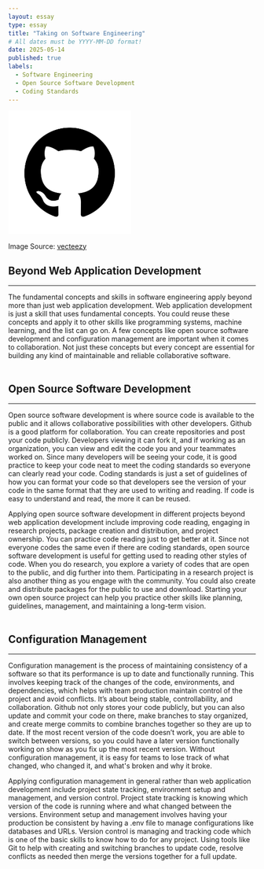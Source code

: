 ```yaml
---
layout: essay
type: essay
title: "Taking on Software Engineering"
# All dates must be YYYY-MM-DD format!
date: 2025-05-14
published: true
labels:
  - Software Engineering
  - Open Source Software Development
  - Coding Standards
---
```

<img width="250px" src="../img/github-logo.jpg">

Image Source: [vecteezy](https://www.vecteezy.com/vector-art/16833872-github-logo-git-hub-icon-on-white-background)

## Beyond Web Application Development
---
The fundamental concepts and skills in software engineering apply beyond more than just web application development. Web application development is just a skill that uses fundamental concepts. You could reuse these concepts and apply it to other skills like programming systems, machine learning, and the list can go on. A few concepts like open source software development and configuration management are important when it comes to collaboration. Not just these concepts but every concept are essential for building any kind of maintainable and reliable collaborative software. 
<br><br>

## Open Source Software Development
---
Open source software development is where source code is available to the public and it allows collaborative possibilities with other developers. Github is a good platform for collaboration. You can create repositories and post your code publicly. Developers viewing it can fork it, and if working as an organization, you can view and edit the code you and your teammates worked on. Since many developers will be seeing your code, it is good practice to keep your code neat to meet the coding standards so everyone can clearly read your code. Coding standards is just a set of guidelines of how you can format your code so that developers see the version of your code in the same format that they are used to writing and reading. If code is easy to understand and read, the more it can be reused.

Applying open source software development in different projects beyond web application development include improving code reading, engaging in research projects, package creation and distribution, and project ownership. You can practice code reading just to get better at it. Since not everyone codes the same even if there are coding standards, open source software development is useful for getting used to reading other styles of code. When you do research, you explore a variety of codes that are open to the public, and dig further into them. Participating in a research project is also another thing as you engage with the community. You could also create and distribute packages for the public to use and download. Starting your own open source project can help you practice other skills like planning, guidelines, management, and maintaining a long-term vision.
<br><br>

## Configuration Management
---
Configuration management is the process of maintaining consistency of a software so that its performance is up to date and functionally running. This involves keeping track of the changes of the code, environments, and dependencies, which helps with team production maintain control of the project and avoid conflicts. It’s about being stable, controllability, and collaboration. Github not only stores your code publicly, but you can also update and commit your code on there, make branches to stay organized, and create merge commits to combine branches together so they are up to date. If the most recent version of the code doesn’t work, you are able to switch between versions, so you could have a later version functionally working on show as you fix up the most recent version. Without configuration management, it is easy for teams to lose track of what changed, who changed it, and what's broken and why it broke. 

Applying configuration management in general rather than web application development include project state tracking, environment setup and management, and version control. Project state tracking is knowing which version of the code is running where and what changed between the versions. Environment setup and management involves having your production be consistent by having a .env file to manage configurations like databases and URLs. Version control is managing and tracking code which is one of the basic skills to know how to do for any project. Using tools like Git to help with creating and switching branches to update code, resolve conflicts as needed then merge the versions together for a full update. 
